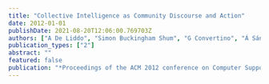 ```yaml
---
title: "Collective Intelligence as Community Discourse and Action"
date: 2012-01-01
publishDate: 2021-08-20T12:06:00.769703Z
authors: ["A De Liddo", "Simon Buckingham Shum", "G Convertino", "Á Sándor", "M Klein"]
publication_types: ["2"]
abstract: ""
featured: false
publication: "*Proceedings of the ACM 2012 conference on Computer Supported Cooperative łdots*"
---
```


